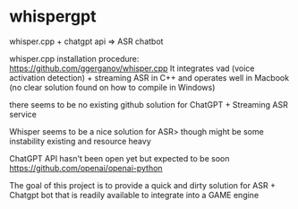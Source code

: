 # whispergpt
whisper.cpp + chatgpt api => ASR chatbot

whisper.cpp installation procedure:
https://github.com/ggerganov/whisper.cpp
It integrates vad (voice activation detection) + streaming ASR in C++ and operates well in Macbook 
(no clear solution found on how to compile in Windows) 

there seems to be no existing github solution for ChatGPT + Streaming ASR service

Whisper seems to be a nice solution for ASR> though might be some instability existing and resource heavy 

ChatGPT API hasn't been open yet but expected to be soon
https://github.com/openai/openai-python

The goal of this project is to provide a quick and dirty solution for ASR + Chatgpt bot that is readily available to integrate into a GAME engine
